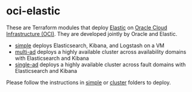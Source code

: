 # oci-elastic

These are Terraform modules that deploy [Elastic](https://www.elastic.co/products/) on [Oracle Cloud Infrastructure (OCI)](https://cloud.oracle.com/en_US/cloud-infrastructure).  They are developed jointly by Oracle and Elastic.

* [simple](simple) deploys Elasticsearch, Kibana, and Logstash on a VM
* [multi-ad](cluster/multi-ad) deploys a highly available cluster across availability domains with Elasticsearch and Kibana
* [single-ad](cluster/single-ad) deploys a highly available cluster across fault domains with Elasticsearch and Kibana


Please follow the instructions in [simple](simple) or [cluster](cluster) folders to deploy.
